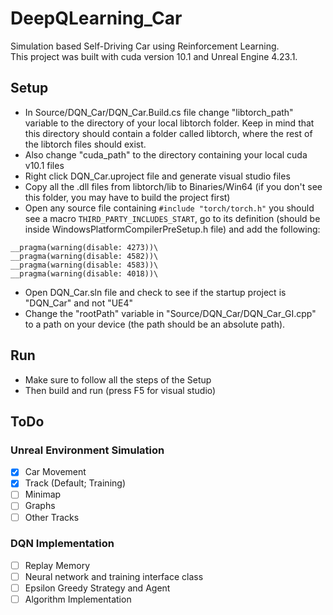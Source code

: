 # DeepQLearning_Car
Simulation based Self-Driving Car using Reinforcement Learning.\
This project was built with cuda version 10.1 and Unreal Engine 4.23.1.

## Setup
* In Source/DQN_Car/DQN_Car.Build.cs file change "libtorch_path" variable to the directory of your local libtorch folder. Keep in mind that this directory should contain a folder called libtorch, where the rest of the libtorch files should exist.
* Also change "cuda_path" to the directory containing your local cuda v10.1 files
* Right click DQN_Car.uproject file and generate visual studio files 
* Copy all the .dll files from libtorch/lib to Binaries/Win64 (if you don't see this folder, you may have to build the project first)
* Open any source file containing ```#include "torch/torch.h"``` you should see a macro ```THIRD_PARTY_INCLUDES_START```, go to its definition  (should be inside WindowsPlatformCompilerPreSetup.h file) and add the following:
``` 
__pragma(warning(disable: 4273))\
__pragma(warning(disable: 4582))\
__pragma(warning(disable: 4583))\
__pragma(warning(disable: 4018))\
```
* Open DQN_Car.sln file and check to see if the startup project is "DQN_Car" and not "UE4"
* Change the "rootPath" variable in "Source/DQN_Car/DQN_Car_GI.cpp" to a path on your device (the path should be an absolute path).

## Run
* Make sure to follow all the steps of the Setup
* Then build and run (press F5 for visual studio)

## ToDo
### Unreal Environment Simulation
- [x] Car Movement
- [x] Track (Default; Training)
- [ ] Minimap
- [ ] Graphs
- [ ] Other Tracks

### DQN Implementation
- [ ] Replay Memory
- [ ] Neural network and training interface class
- [ ] Epsilon Greedy Strategy and Agent
- [ ] Algorithm Implementation
